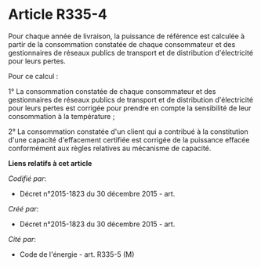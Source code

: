 # Article R335-4

Pour chaque année de livraison, la puissance de référence est calculée à partir de la consommation constatée de chaque
consommateur et des gestionnaires de réseaux publics de transport et de distribution d'électricité pour leurs pertes.

Pour ce calcul :

1° La consommation constatée de chaque consommateur et des gestionnaires de réseaux publics de transport et de distribution
d'électricité pour leurs pertes est corrigée pour prendre en compte la sensibilité de leur consommation à la température ;

2° La consommation constatée d'un client qui a contribué à la constitution d'une capacité d'effacement certifiée est corrigée
de la puissance effacée conformément aux règles relatives au mécanisme de capacité.

**Liens relatifs à cet article**

_Codifié par_:

  - Décret n°2015-1823 du 30 décembre 2015 - art.

_Créé par_:

  - Décret n°2015-1823 du 30 décembre 2015 - art.

_Cité par_:

  - Code de l'énergie - art. R335-5 (M)

